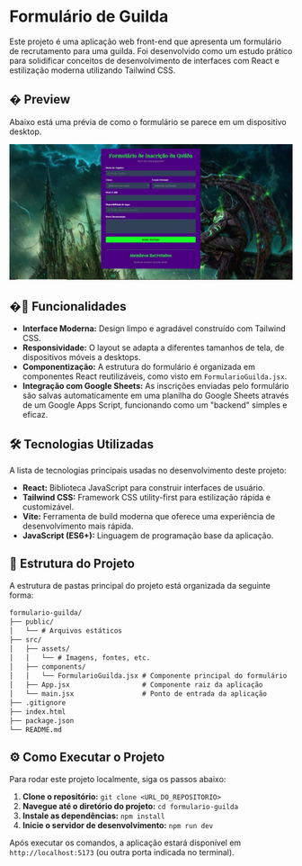 # Formulário de Guilda

Este projeto é uma aplicação web front-end que apresenta um formulário de recrutamento para uma guilda. Foi desenvolvido como um estudo prático para solidificar conceitos de desenvolvimento de interfaces com React e estilização moderna utilizando Tailwind CSS.

## �️ Preview

Abaixo está uma prévia de como o formulário se parece em um dispositivo desktop.

![Preview do Formulário de Guilda](./github/preview.jpeg)

## �🚀 Funcionalidades

- **Interface Moderna:** Design limpo e agradável construído com Tailwind CSS.
- **Responsividade:** O layout se adapta a diferentes tamanhos de tela, de dispositivos móveis a desktops.
- **Componentização:** A estrutura do formulário é organizada em componentes React reutilizáveis, como visto em `FormularioGuilda.jsx`.
- **Integração com Google Sheets:** As inscrições enviadas pelo formulário são salvas automaticamente em uma planilha do Google Sheets através de um Google Apps Script, funcionando como um "backend" simples e eficaz.

## 🛠️ Tecnologias Utilizadas

A lista de tecnologias principais usadas no desenvolvimento deste projeto:

- **React:** Biblioteca JavaScript para construir interfaces de usuário.
- **Tailwind CSS:** Framework CSS utility-first para estilização rápida e customizável.
- **Vite:** Ferramenta de build moderna que oferece uma experiência de desenvolvimento mais rápida.
- **JavaScript (ES6+):** Linguagem de programação base da aplicação.

## 📂 Estrutura do Projeto

A estrutura de pastas principal do projeto está organizada da seguinte forma:

```
formulario-guilda/
├── public/
│   └── # Arquivos estáticos
├── src/
│   ├── assets/
│   │   └── # Imagens, fontes, etc.
│   ├── components/
│   │   └── FormularioGuilda.jsx # Componente principal do formulário
│   ├── App.jsx                  # Componente raiz da aplicação
│   └── main.jsx                 # Ponto de entrada da aplicação
├── .gitignore
├── index.html
├── package.json
└── README.md
```

## ⚙️ Como Executar o Projeto

Para rodar este projeto localmente, siga os passos abaixo:

1.  **Clone o repositório:**
    `git clone <URL_DO_REPOSITORIO>`
2.  **Navegue até o diretório do projeto:**
    `cd formulario-guilda`
3.  **Instale as dependências:**
    `npm install`
4.  **Inicie o servidor de desenvolvimento:**
    `npm run dev`

Após executar os comandos, a aplicação estará disponível em `http://localhost:5173` (ou outra porta indicada no terminal).
